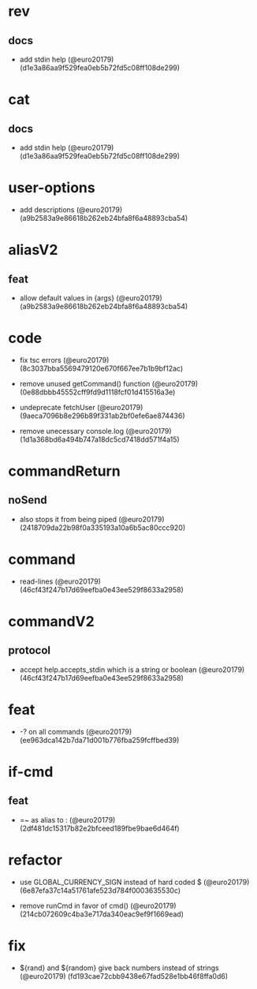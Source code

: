 # rev

## docs

* add stdin help (@euro20179) (d1e3a86aa9f529fea0eb5b72fd5c08ff108de299)


# cat

## docs

* add stdin help (@euro20179) (d1e3a86aa9f529fea0eb5b72fd5c08ff108de299)


# user-options

* add descriptions (@euro20179) (a9b2583a9e86618b262eb24bfa8f6a48893cba54)


# aliasV2

## feat

* allow default values in {args} (@euro20179) (a9b2583a9e86618b262eb24bfa8f6a48893cba54)


# code

* fix tsc errors (@euro20179) (8c3037bba5569479120e670f667ee7b1b9bf12ac)

* remove unused getCommand() function (@euro20179) (0e88dbbb45552cff9fd9d1118fcf01d415516a3e)

* undeprecate fetchUser (@euro20179) (9aeca7096b8e296b89f331ab2bf0efe6ae874436)

* remove unecessary console.log (@euro20179) (1d1a368bd6a494b747a18dc5cd7418dd571f4a15)


# commandReturn

## noSend

* also stops it from being piped (@euro20179) (2418709da22b98f0a335193a10a6b5ac80ccc920)


# command

* read-lines (@euro20179) (46cf43f247b17d69eefba0e43ee529f8633a2958)


# commandV2

## protocol

* accept help.accepts_stdin which is a string or boolean (@euro20179) (46cf43f247b17d69eefba0e43ee529f8633a2958)


# feat

* -? on all commands (@euro20179) (ee963dca142b7da71d001b776fba259fcffbed39)


# if-cmd

## feat

* =~ as alias to : (@euro20179) (2df481dc15317b82e2bfceed189fbe9bae6d464f)


# refactor

* use GLOBAL_CURRENCY_SIGN instead of hard coded $ (@euro20179) (6e87efa37c14a51761afe523d784f0003635530c)

* remove runCmd in favor of cmd() (@euro20179) (214cb072609c4ba3e717da340eac9ef9f1669ead)


# fix

* ${rand} and ${random} give back numbers instead of strings (@euro20179) (fd193cae72cbb9438e67fad528e1bb46f8ffa0d6)


